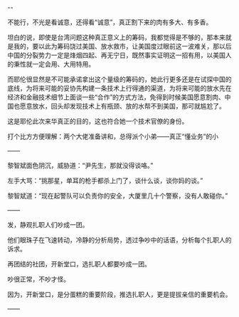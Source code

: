 --

不能行，不光是看诚意，还得看“诚意”，真正割下来的肉有多大、有多香。

坦白的说，即使是台湾问题这种真正意义上的筹码，我都觉得是不够的，那本来就是我的，要以此为筹码饶过美国、放水救市，让美国度过眼前这一波难关，那以后中国的分裂势力一定是烽烟四起、再无宁日，既然事实证明这一招有用，以美国人的秉性就一定会用、大用特用。

而耶伦很显然是不可能承诺拿出这个量级的筹码的，她此行更多还是在试探中国的底线，为将来可能的妥协先构建一条技术上行得通的渠道，为将来可能的放水先在经济和金融技术细节上面谈一些“合作”的方式方法，免得到时候美国愿意割肉、中国也愿意放水，回头却发现技术上有瓶颈、放的水帮不到美国，那可就尴尬了。

这是耶伦此次来华真正的目的，这也符合她一个技术官僚的身份。

打个比方方便理解：两个大佬准备讲和，总得派个小弟——真正“懂业务”的小

——

黎智斌面色阴沉，威胁道：“尹先生，那就没得谈咯。”

左手大骂：“挑那星，单耳的枪手都杀上门了，谈什么谈，谈你妈的谈。”

黎智斌道：“现在起警队可以负责你的安全，大厦里几十个警察，没有人敢碰你。”

——

发，静观扎职人们吵成一团。

他们眼珠子在飞速转动，冷静的分析局势，透过争吵中的话语，分析每个扎职人的诉求。

再团结的社团，开新堂口，选扎职人都要吵成一团。

吵很正常，不吵才怪。

因为，开新堂口，是分蛋糕的重要阶段，推选扎职人，更是提拔亲信的重要机会。

——

